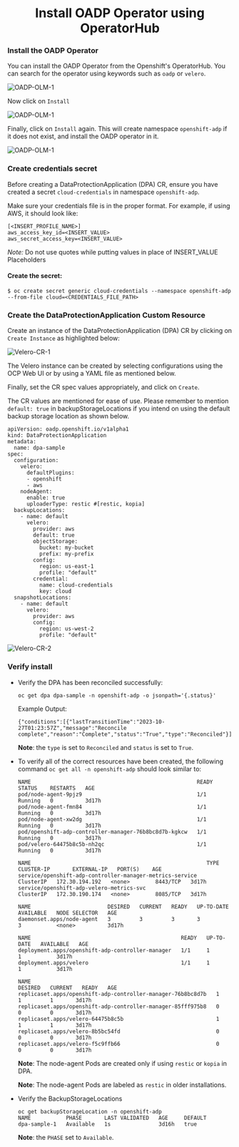 <h1 align="center">Install OADP Operator using OperatorHub</h1>

### Install the OADP Operator
You can install the OADP Operator from the Openshift's OperatorHub. 
You can search for the operator using keywords such as `oadp` or `velero`.

![OADP-OLM-1](/docs/images/OADP-OLM-1.png)

Now click on `Install`

![OADP-OLM-1](/docs/images/click-install.png)

Finally, click on `Install` again. This will create namespace `openshift-adp` 
if it does not exist, and install the OADP operator in it.

![OADP-OLM-1](/docs/images/click-install-again.png)

### Create credentials secret
Before creating a DataProtectionApplication (DPA) CR, ensure you have created a secret
 `cloud-credentials` in namespace `openshift-adp`.

 Make sure your credentials file is in the proper format. For example, if using
 AWS, it should look like:

  ```
  [<INSERT_PROFILE_NAME>]
  aws_access_key_id=<INSERT_VALUE>
  aws_secret_access_key=<INSERT_VALUE>
  ```
  *Note:* Do not use quotes while putting values in place of INSERT_VALUE Placeholders

#### Create the secret:

 ```
$ oc create secret generic cloud-credentials --namespace openshift-adp --from-file cloud=<CREDENTIALS_FILE_PATH>
```

### Create the DataProtectionApplication Custom Resource

Create an instance of the DataProtectionApplication (DPA) CR by clicking on `Create Instance` as highlighted below:

![Velero-CR-1](/docs/images/dpa-cr.png)

The Velero instance can be created by selecting configurations using the OCP Web UI or by using a YAML file as mentioned below.

Finally, set the CR spec values appropriately, and click on `Create`.

The CR values are mentioned for ease of use. Please remember to mention `default: true` in backupStorageLocations if you intend on using the default backup storage location as shown below.

```
apiVersion: oadp.openshift.io/v1alpha1
kind: DataProtectionApplication
metadata:
  name: dpa-sample
spec:
  configuration:
    velero:
      defaultPlugins:
      - openshift
      - aws
    nodeAgent:
      enable: true
      uploaderType: restic #[restic, kopia]
  backupLocations:
    - name: default
      velero:
        provider: aws
        default: true
        objectStorage:
          bucket: my-bucket
          prefix: my-prefix
        config:
          region: us-east-1
          profile: "default"
        credential:
          name: cloud-credentials
          key: cloud
  snapshotLocations:
    - name: default
      velero:
        provider: aws
        config:
          region: us-west-2
          profile: "default"

```

![Velero-CR-2](/docs/images/create-dpa-cr-yaml.png)

### Verify install

* Verify the DPA has been reconciled successfully:

  ```
  oc get dpa dpa-sample -n openshift-adp -o jsonpath='{.status}'
  ```

  Example Output:
  ```
  {"conditions":[{"lastTransitionTime":"2023-10-27T01:23:57Z","message":"Reconcile complete","reason":"Complete","status":"True","type":"Reconciled"}]}
  ```

  **Note**: the `type` is set to `Reconciled` and `status` is set to `True`.

* To verify all of the correct resources have been created, the following command
`oc get all -n openshift-adp` should look similar to:
  ```
  NAME                                                    READY   STATUS    RESTARTS   AGE
  pod/node-agent-9pjz9                                    1/1     Running   0          3d17h
  pod/node-agent-fmn84                                    1/1     Running   0          3d17h
  pod/node-agent-xw2dg                                    1/1     Running   0          3d17h
  pod/openshift-adp-controller-manager-76b8bc8d7b-kgkcw   1/1     Running   0          3d17h
  pod/velero-64475b8c5b-nh2qc                             1/1     Running   0          3d17h

  NAME                                                       TYPE        CLUSTER-IP       EXTERNAL-IP   PORT(S)    AGE
  service/openshift-adp-controller-manager-metrics-service   ClusterIP   172.30.194.192   <none>        8443/TCP   3d17h
  service/openshift-adp-velero-metrics-svc                   ClusterIP   172.30.190.174   <none>        8085/TCP   3d17h

  NAME                        DESIRED   CURRENT   READY   UP-TO-DATE   AVAILABLE   NODE SELECTOR   AGE
  daemonset.apps/node-agent   3         3         3       3            3           <none>          3d17h

  NAME                                               READY   UP-TO-DATE   AVAILABLE   AGE
  deployment.apps/openshift-adp-controller-manager   1/1     1            1           3d17h
  deployment.apps/velero                             1/1     1            1           3d17h

  NAME                                                          DESIRED   CURRENT   READY   AGE
  replicaset.apps/openshift-adp-controller-manager-76b8bc8d7b   1         1         1       3d17h
  replicaset.apps/openshift-adp-controller-manager-85fff975b8   0         0         0       3d17h
  replicaset.apps/velero-64475b8c5b                             1         1         1       3d17h
  replicaset.apps/velero-8b5bc54fd                              0         0         0       3d17h
  replicaset.apps/velero-f5c9ffb66                              0         0         0       3d17h
  ```

  **Note**: The node-agent Pods are created only if using `restic` or `kopia` in DPA.

  **Note**: The node-agent Pods are labeled as `restic` in older installations.

* Verify the BackupStorageLocations
  ```
  oc get backupStorageLocation -n openshift-adp
  NAME           PHASE       LAST VALIDATED   AGE     DEFAULT
  dpa-sample-1   Available   1s               3d16h   true
  ```

  **Note**: the `PHASE` set to `Available`.
